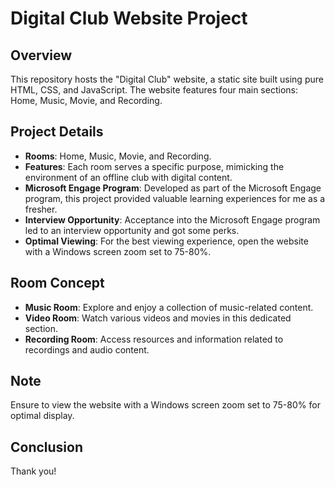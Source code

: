 # Digital Club Website Project

## Overview
This repository hosts the "Digital Club" website, a static site built using pure HTML, CSS, and JavaScript. The website features four main sections: Home, Music, Movie, and Recording.

## Project Details
- **Rooms**: Home, Music, Movie, and Recording.
- **Features**: Each room serves a specific purpose, mimicking the environment of an offline club with digital content.
- **Microsoft Engage Program**: Developed as part of the Microsoft Engage program, this project provided valuable learning experiences for me as a fresher.
- **Interview Opportunity**: Acceptance into the Microsoft Engage program led to an interview opportunity and got some perks.
- **Optimal Viewing**: For the best viewing experience, open the website with a Windows screen zoom set to 75-80%.

## Room Concept
- **Music Room**: Explore and enjoy a collection of music-related content.
- **Video Room**: Watch various videos and movies in this dedicated section.
- **Recording Room**: Access resources and information related to recordings and audio content.

## Note
Ensure to view the website with a Windows screen zoom set to 75-80% for optimal display.

## Conclusion
Thank you!
